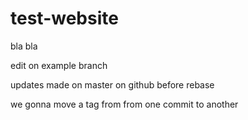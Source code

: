 # test-website
bla bla

edit on example branch

updates made on master on github before rebase

we gonna move a tag from from one commit to another
